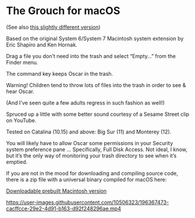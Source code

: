 # The Grouch for macOS

(See also [this slightly different version](https://github.com/charlierobin/oscar-the-grouch-version-2))

Based on the original System 6/System 7 Macintosh system extension by Eric Shapiro and Ken Hornak.

Drag a file you don’t need into the trash and select “Empty…” from the Finder menu.

The command key keeps Oscar in the trash.

Warning! Children tend to throw lots of files into the trash in order to see & hear Oscar.

(And I’ve seen quite a few adults regress in such fashion as well!)

Spruced up a little with some better sound courtesy of a Sesame Street clip on YouTube.

Tested on Catalina (10.15) and above: Big Sur (11) and Monterey (12).

You will likely have to allow Oscar some permissions in your Security system preference pane ... Specifically, Full Disk Access. Not ideal, I know, but it’s the only way of monitoring  your trash directory to see when it’s emptied.

If you are not in the mood for downloading and compiling source code, there is a zip file with a universal binary compiled for macOS here:

[Downloadable prebuilt Macintosh version](https://dl.dropboxusercontent.com/s/9fr7sc3zekolu9j/Oscar-the-Grouch.zip?dl=0)

https://user-images.githubusercontent.com/10506323/196367473-cacffcce-29e2-4d91-b163-d92f248296ae.mp4

